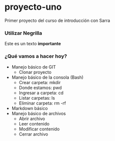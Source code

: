 # proyecto-uno
Primer proyecto del curso de introducción con Sarra


### Utilizar Negrilla
Este es un texto **importante**

### ¿Qué vamos a hacer hoy?
* Manejo básico de GIT
    * Clonar proyecto
* Manejo básico de la consola (Bash)
    * Crear carpeta: mkdir
    * Donde estamos: pwd
    * Ingresar a carpeta: cd
    * Listar carpetas: ls
    * Eliminar carpeta: rm -rf
* Markdown básico
* Manejo básico de archivos
    * Abrir archivo
    * Leer contenido
    * Modificar contenido
    * Cerrar archivo